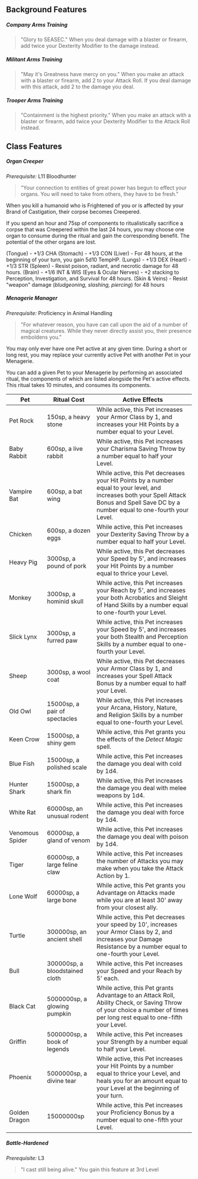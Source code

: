 
## Background Features
##### Company Arms Training
> "Glory to SEASEC."
When you deal damage with a blaster or firearm, add twice your Dexterity Modifier to the damage instead.

##### Militant Arms Training
> "May it's Greatness have mercy on you."
When you make an attack with a blaster or firearm, add 2 to your Attack Roll. If you deal damage with this attack, add 2 to the damage you deal.

##### Trooper Arms Training
> "Containment is the highest priority."
When you make an attack with a blaster or firearm, add twice your Dexterity Modifier to the Attack Roll instead.

## Class Features
##### Organ Creeper
*Prerequisite:* L11 Bloodhunter
> "Your connection to entities of great power has begun to effect your organs. You will need to take from others, they have to be fresh."

When you kill a humanoid who is Frightened of you or is affected by your Brand of Castigation, their corpse becomes Creepered.

If you spend an hour and 75sp of components to ritualistically sacrifice a corpse that was Creepered within the last 24 hours, you may choose one organ to consume during the ritual and gain the corresponding benefit. The potential of the other organs are lost.

(Tongue) -  +1/3 CHA
(Stomach) - +1/3 CON
(Liver) - For 48 hours, at the beginning of your turn, you gain 5d10 TempHP.
(Lungs) - +1/3 DEX
(Heart) - +1/3 STR
(Spleen) - Resist poison, radiant, and necrotic damage for 48 hours.
(Brain) - +1/6 INT & WIS
(Eyes & Ocular Nerves) - +2 stacking to Perception, Investigation, and Survival for 48 hours.
(Skin & Veins) - Resist "weapon" damage (*bludgeoning, slashing, piercing*) for 48 hours

##### Menagerie Manager
*Prerequisite:* Proficiency in Animal Handling
> "For whatever reason, you have can call upon the aid of a number of magical creatures. While they never directly assist you, their presence emboldens you."

You may only ever have one Pet active at any given time. During a short or long rest, you may replace your currently active Pet with another Pet in your Menagerie.

You can add a given Pet to your Menagerie by performing an associated ritual, the components of which are listed alongside the Pet's active effects. This ritual takes 10 minutes, and consumes its components.

| Pet             | Ritual Cost                    | Active Effects                                                                                                                                                                             |
| --------------- | ------------------------------ | ------------------------------------------------------------------------------------------------------------------------------------------------------------------------------------------ |
| Pet Rock        | 150sp, a heavy stone           | While active, this Pet increases your Armor Class by 1, and increases your Hit Points by a number equal to your Level.                                                                     |
| Baby Rabbit     | 600sp, a live rabbit           | While active, this Pet increases your Charisma Saving Throw by a number equal to half your Level.                                                                                          |
| Vampire Bat     | 600sp, a bat wing              | While active, this Pet decreases your Hit Points by a number equal to your level, and increases both your Spell Attack Bonus and Spell Save DC by a number equal to one-fourth your Level. |
| Chicken         | 600sp, a dozen eggs            | While active, this Pet increases your Dexterity Saving Throw by a number equal to half your Level.                                                                                         |
| Heavy Pig       | 3000sp, a pound of pork        | While active, this Pet decreases your Speed by 5', and increases your Hit Points by a number equal to thrice your Level.                                                                   |
| Monkey          | 3000sp, a hominid skull        | While active, this Pet increases your Reach by 5', and increases your both Acrobatics and Sleight of Hand Skills by a number equal to one-fourth your Level.                               |
| Slick Lynx      | 3000sp, a furred paw           | While active, this Pet increases your Speed by 5', and increases your both Stealth and Perception Skills by a number equal to one-fourth your Level.                                       |
| Sheep           | 3000sp, a wool coat            | While active, this Pet decreases your Armor Class by 1, and increases your Spell Attack Bonus by a number equal to half your Level.                                                        |
| Old Owl         | 15000sp, a pair of spectacles  | While active, this Pet increases your Arcana, History, Nature, and Religion Skills by a number equal to one-fourth your Level.                                                             |
| Keen Crow       | 15000sp, a shiny gem           | While active, this Pet grants you the effects of the *Detect Magic* spell.                                                                                                                 |
| Blue Fish       | 15000sp, a polished scale      | While active, this Pet increases the damage you deal with cold by 1d4.                                                                                                                                                                     |
| Hunter Shark    | 15000sp, a shark fin           | While active, this Pet increases the damage you deal with melee weapons by 1d4.                                                                                                                                                                    |
| White Rat       | 60000sp, an unusual rodent     | While active, this Pet increases the damage you deal with force by 1d4.                                                                                                                                                                    |
| Venomous Spider | 60000sp, a gland of venom      | While active, this Pet increases the damage you deal with poison by 1d4.                                                                                                                                                                    |
| Tiger           | 60000sp, a large feline claw   | While active, this Pet increases the number of Attacks you may make when you take the Attack Action by 1.                                                                                                                                                                    |
| Lone Wolf       | 60000sp, a large bone          | While active, this Pet grants you Advantage on Attacks made while you are at least 30' away from your closest ally.                                                                                                                                                                    |
| Turtle          | 300000sp, an ancient shell     | While active, this Pet decreases your speed by 10', increases your Armor Class by 2, and increases your Damage Resistance by a number equal to one-fourth your Level.                      |
| Bull            | 300000sp, a bloodstained cloth | While active, this Pet increases your Speed and your Reach by 5' each.                                                                                                                                                                    |
| Black Cat       | 5000000sp, a glowing pumpkin   | While active, this Pet grants Advantage to an Attack Roll, Ability Check, or Saving Throw of your choice a number of times per long rest equal to one-fifth your Level.                    |
| Griffin         | 5000000sp, a book of legends   | While active, this Pet increases your Strength by a number equal to half your Level.                                                                                                                                                                    |
| Phoenix         | 5000000sp, a divine tear       | While active, this Pet increases your Hit Points by a number equal to thrice your Level, and heals you for an amount equal to your Level at the beginning of your turn.                                                                                                                                                                    |
| Golden Dragon   | 15000000sp                     | While active, this Pet increases your Proficiency Bonus by a number equal to one-fifth your Level.                                                                                         |

##### Battle-Hardened
*Prerequisite:* L3
> "I cast still being alive."
You gain this feature at 3rd Level

